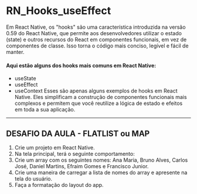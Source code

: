 # RN_Hooks_useEffect

Em React Native, os "hooks" são uma característica introduzida na versão 0.59 do React Native, que permite aos desenvolvedores utilizar o estado (state) e outros recursos do React em componentes funcionais, em vez de componentes de classe. Isso torna o código mais conciso, legível e fácil de manter.

#### Aqui estão alguns dos hooks mais comuns em React Native:
- useState
- useEffect
- useContext
Esses são apenas alguns exemplos de hooks em React Native. Eles simplificam a construção de componentes funcionais mais complexos e permitem que você reutilize a lógica de estado e efeitos em toda a sua aplicação.

__________________________
## DESAFIO DA AULA - FLATLIST ou MAP

1. Crie um projeto em React Native. 
2. Na tela principal, terá o seguinte comportamento:
3. Crie um array com os seguintes nomes: Ana Maria, Bruno  Alves, Carlos José, Daniel Martins, Efraim Gomes e Francisco Junior. 
4. Crie uma maneira de carregar a lista de nomes do array e apresente na tela do usuário. 
5. Faça a formatação do layout do app. 